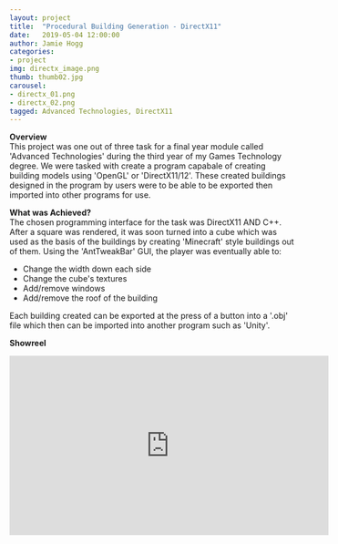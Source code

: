 ```yaml
---
layout: project
title:  "Procedural Building Generation - DirectX11"
date:   2019-05-04 12:00:00
author: Jamie Hogg
categories:
- project
img: directx_image.png
thumb: thumb02.jpg
carousel:
- directx_01.png
- directx_02.png
tagged: Advanced Technologies, DirectX11
---
```

<B>Overview</B><BR>
This project was one out of three task for a final year module called 'Advanced Technologies' during the third year of my Games Technology degree. We were tasked with create a program capabale of creating building models using 'OpenGL' or 'DirectX11/12'. These created buildings designed in the program by users were to be able to be exported then imported into other programs for use.

<B>What was Achieved?</B><BR>
The chosen programming interface for the task was DirectX11 AND C++. After a square was rendered, it was soon turned into a cube which was used as the basis of the buildings by creating 'Minecraft' style buildings out of them. 
Using the 'AntTweakBar' GUI, the player was eventually able to:
- Change the width down each side
- Change the cube's textures
- Add/remove windows
- Add/remove the roof of the building
  
Each building created can be exported at the press of a button into a '.obj' file which then can be imported into another program such as 'Unity'.

<B>Showreel</B><BR>
<iframe width="560" height="315" src="https://www.youtube.com/embed/k7rdsLJaAtA" frameborder="0" allow="accelerometer; autoplay; encrypted-media; gyroscope; picture-in-picture" allowfullscreen></iframe>
